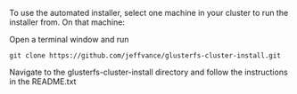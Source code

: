 To use the automated installer, select one machine in your cluster to run the installer from.  On that machine:

Open a terminal window and run

`git clone https://github.com/jeffvance/glusterfs-cluster-install.git`

Navigate to the glusterfs-cluster-install directory and follow the instructions in the README.txt
